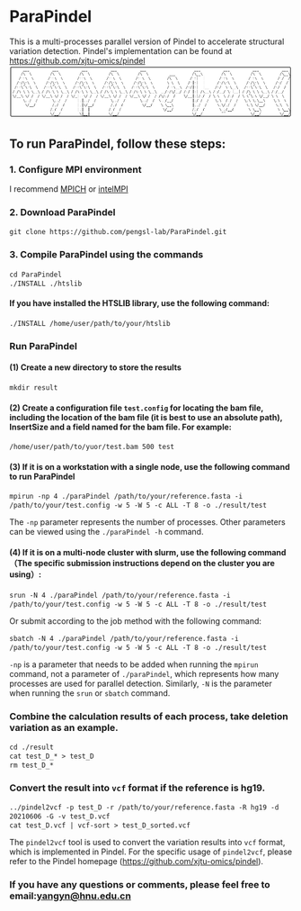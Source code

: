 # ParaPindel
This is a multi-processes parallel version of Pindel to accelerate structural variation detection. Pindel's implementation can be found at https://github.com/xjtu-omics/pindel
![ParaPindel logo](logo.png)

## To run ParaPindel, follow these steps:

### 1. Configure MPI environment
I recommend [MPICH](https://www.mpich.org/) or [intelMPI](https://software.intel.com/content/www/us/en/develop/documentation/mpi-developer-guide-linux/top/installation-and-prerequisites/installation.html)

### 2. Download ParaPindel
```
git clone https://github.com/pengsl-lab/ParaPindel.git
```

### 3. Compile ParaPindel using the commands
```
cd ParaPindel
./INSTALL ./htslib
```
#### If you have installed the HTSLIB library, use the following command:
```
./INSTALL /home/user/path/to/your/htslib
```

### Run ParaPindel
#### (1) Create a new directory to store the results
```
mkdir result
```
#### (2) Create a configuration file ```test.config``` for locating the bam file, including the location of the bam file (it is best to use an absolute path), InsertSize and a field named for the bam file. For example:
````
/home/user/path/to/yuor/test.bam 500 test
````
#### (3) If it is on a workstation with a single node, use the following command to run ParaPindel
```
mpirun -np 4 ./paraPindel /path/to/your/reference.fasta -i /path/to/your/test.config -w 5 -W 5 -c ALL -T 8 -o ./result/test
```
The ```-np``` parameter represents the number of processes. Other parameters can be viewed using the ```./paraPindel -h``` command.
#### (4) If it is on a multi-node cluster with slurm, use the following command（The specific submission instructions depend on the cluster you are using）:
```
srun -N 4 ./paraPindel /path/to/your/reference.fasta -i /path/to/your/test.config -w 5 -W 5 -c ALL -T 8 -o ./result/test
```
Or submit according to the job method with the following command:
```
sbatch -N 4 ./paraPindel /path/to/your/reference.fasta -i /path/to/your/test.config -w 5 -W 5 -c ALL -T 8 -o ./result/test
```

```-np``` is a parameter that needs to be added when running the ```mpirun``` command, not a parameter of ```./paraPindel```, which represents how many processes are used for parallel detection. Similarly, ```-N``` is the parameter when running the ```srun``` or ```sbatch``` command.
### Combine the calculation results of each process, take deletion variation as an example.
```
cd ./result
cat test_D_* > test_D
rm test_D_*
```
### Convert the result into ```vcf``` format if the reference is hg19.
```
../pindel2vcf -p test_D -r /path/to/your/reference.fasta -R hg19 -d 20210606 -G -v test_D.vcf
cat test_D.vcf | vcf-sort > test_D_sorted.vcf
```
The ```pindel2vcf``` tool is used to convert the variation results into ```vcf``` format, which is implemented in Pindel. For the specific usage of ```pindel2vcf```, please refer to the Pindel homepage (https://github.com/xjtu-omics/pindel).

### If you have any questions or comments, please feel free to email:yangyn@hnu.edu.cn

